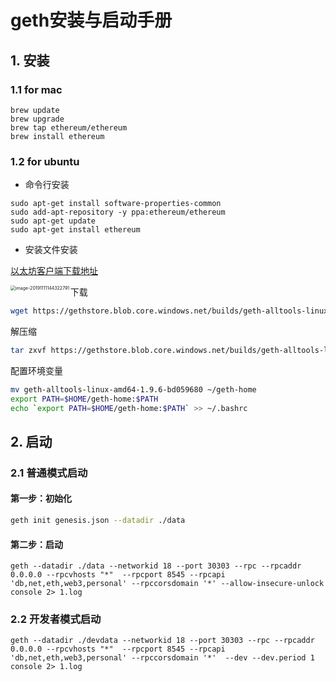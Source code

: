 # geth安装与启动手册

## 1. 安装

### 1.1 for mac 

```
brew update
brew upgrade
brew tap ethereum/ethereum
brew install ethereum
```

### 1.2 for ubuntu 

- 命令行安装

```
sudo apt-get install software-properties-common
sudo add-apt-repository -y ppa:ethereum/ethereum
sudo apt-get update
sudo apt-get install ethereum
```

- 安装文件安装

[以太坊客户端下载地址](https://geth.ethereum.org/downloads/)

<img src="/Users/yekai/gowork/src/github.com/yekai1003/rungeth/assets/image-20191111144322791.png" alt="image-20191111144322791" style="zoom:50%" align="left" />

下载

```sh
wget https://gethstore.blob.core.windows.net/builds/geth-alltools-linux-amd64-1.9.6-bd059680.tar.gz
```
解压缩
```sh
tar zxvf https://gethstore.blob.core.windows.net/builds/geth-alltools-linux-amd64-1.9.6-bd059680.tar.gz
```
配置环境变量
```sh
mv geth-alltools-linux-amd64-1.9.6-bd059680 ~/geth-home
export PATH=$HOME/geth-home:$PATH
echo `export PATH=$HOME/geth-home:$PATH` >> ~/.bashrc
```



## 2. 启动

### 2.1 普通模式启动

#### 第一步：初始化
```sh
geth init genesis.json --datadir ./data
```

#### 第二步：启动
```
geth --datadir ./data --networkid 18 --port 30303 --rpc --rpcaddr 0.0.0.0 --rpcvhosts "*"  --rpcport 8545 --rpcapi 'db,net,eth,web3,personal' --rpccorsdomain '*' --allow-insecure-unlock  console 2> 1.log
```


### 2.2 开发者模式启动

```
geth --datadir ./devdata --networkid 18 --port 30303 --rpc --rpcaddr 0.0.0.0 --rpcvhosts "*"  --rpcport 8545 --rpcapi 'db,net,eth,web3,personal' --rpccorsdomain '*'  --dev --dev.period 1 console 2> 1.log
```
